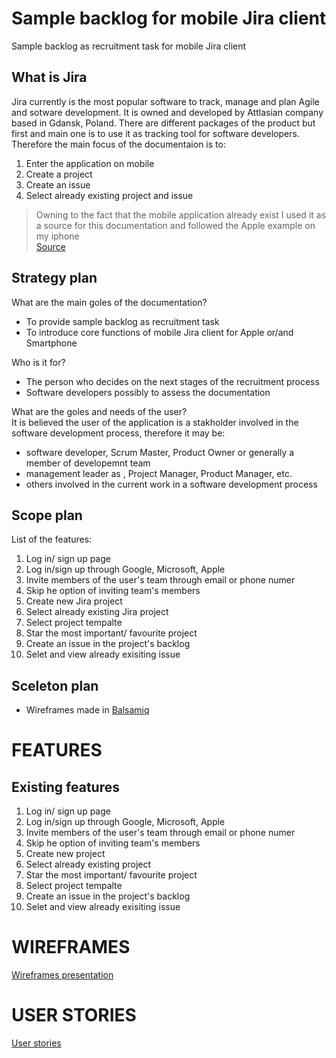 # Sample backlog for mobile Jira client

Sample backlog as recruitment task for mobile Jira client

## What is Jira
Jira currently is the most popular software to track, manage and plan Agile and sotware development. It is owned and developed by Attlasian company based in Gdansk, Poland. There are different packages of the product but first and main one is to use it as tracking tool for software developers. Therefore the main focus of the documentaion is to:

1. Enter the application on mobile 
2. Create a project
3. Create an issue
4. Select already existing project and issue 

> Owning to the fact that the mobile application already exist I used it as a source for this documentation and followed the Apple example on my iphone <br> [Source](https://www.atlassian.com/software/jira?&aceid=&adposition=&adgroup=95003656689&campaign=9124878870&creative=415542763138&device=c&keyword=jira&matchtype=e&network=g&placement=&ds_kids=p51242194730&ds_e=GOOGLE&ds_eid=700000001558501&ds_e1=GOOGLE&gclid=CjwKCAjw4_H6BRALEiwAvgfzq3wWElt2RNH53jIHXi96HIKP2K0qA6kp4ajTggwMx6_0AwzDBNO4YRoCSV8QAvD_BwE&gclsrc=aw.ds)

## Strategy plan 
What are the main goles of the documentation?<br>

- To provide sample backlog as recruitment task 
- To introduce core functions of mobile Jira client for Apple or/and Smartphone

Who is it for?<br>

- The person who decides on the next stages of the recruitment process
- Software developers possibly to assess the documentation

What are the goles and needs of the user?<br>
It is believed the user of the application is a stakholder involved in the software development process, therefore it may be:
- software developer, Scrum Master, Product Owner or generally a member of developemnt team
- management leader as , Project Manager, Product Manager, etc.
- others involved in the current work in a software development process

## Scope plan

List of the features: <br>

1. Log in/ sign up page
2. Log in/sign up through Google, Microsoft, Apple
3. Invite members of the user's team through email or phone numer
4. Skip he option of inviting team's members
5. Create new Jira project
6. Select already existing Jira project
7. Select project tempalte
8. Star the most important/ favourite project
9. Create an issue in the project's backlog
10. Selet and view already exisiting issue

## Sceleton plan 

- Wireframes made in [Balsamiq](https://balsamiq.com/)

# FEATURES

## Existing features

1. Log in/ sign up page
2. Log in/sign up through Google, Microsoft, Apple
3. Invite members of the user's team through email or phone numer
4. Skip he option of inviting team's members
5. Create new project
6. Select already existing project
7. Star the most important/ favourite project
8. Select project tempalte
9. Create an issue in the project's backlog
10. Selet and view already exisiting issue

# WIREFRAMES 

[Wireframes presentation](sample_backlog_wireframes.pdf)

# USER STORIES

[User stories](USER_STORIES.md)





